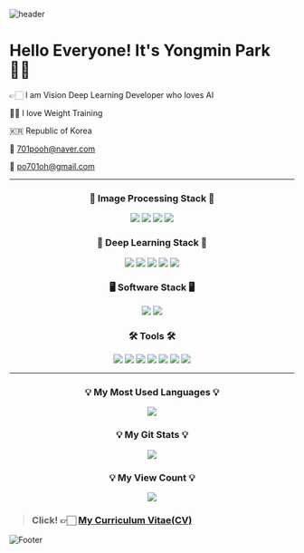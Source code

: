 ![header](https://capsule-render.vercel.app/api?type=waving&color=auto&height=200&section=header&text=Hello%20World!!🤗&fontSize=50&animation=twinkling)


# Hello Everyone! It's Yongmin Park 👋🏻
👉🏻 I am Vision Deep Learning Developer who loves AI

💪🏻 I love Weight Training

🇰🇷 Republic of Korea

📮 701pooh@naver.com

📮 po701oh@gmail.com

---

<h3 align="center">🩻 Image Processing Stack 🩻</h3>
<p align="center">
<img src="https://img.shields.io/badge/Python-3776AB?style=flat&logo=Python&logoColor=E8E8E8"/>
<img src="https://img.shields.io/badge/C++-00599C?style=flat&logo=c%2B%2B&logoColor=E8E8E8"/>
<img src="https://img.shields.io/badge/OpenCV-5C3EE8?style=flat&logo=OpenCV&logoColor=E8E8E8"/>
<img src="https://img.shields.io/badge/SciPy-8CAAE6?style=flat&logo=SciPy&logoColor=E8E8E8"/>
</p>

<h3 align="center">🧠 Deep Learning Stack 🧠</h3>

<p align="center">
<img src="https://img.shields.io/badge/Scikit Learn-F7931E?style=flat&logo=scikit-learn&logoColor=E8E8E8"/>
<img src="https://img.shields.io/badge/PyTorch-EE4C2C?style=flat&logo=PyTorch&logoColor=E8E8E8"/>
<img src="https://img.shields.io/badge/Keras-D00000?style=flat&logo=Keras&logoColor=E8E8E8"/>
<img src="https://img.shields.io/badge/NumPy-013243?style=flat&logo=NumPy&logoColor=E8E8E8"/>
<img src="https://img.shields.io/badge/Pandas-150458?style=flat&logo=pandas&logoColor=E8E8E8"/>
</p>

<h3 align="center">🖥 Software Stack 🖥 </h3>

<p align="center">
<img src="https://img.shields.io/badge/Linux-FCC624?style=flat&logo=Linux&logoColor=E8E8E8"/>
<img src="https://img.shields.io/badge/Docker-2496ED?style=flat&logo=Docker&logoColor=E8E8E8"/>
</p>


<h3 align="center">🛠 Tools 🛠</h3>

<p align="center">
<img src="https://img.shields.io/badge/GitHub-181717?style=flat&logo=GitHub&logoColor=E8E8E8"/>
<img src="https://img.shields.io/badge/Visual Studio Code-007ACC?style=flat&logo=Visual Studio Code&logoColor=E8E8E8"/>
<img src="https://img.shields.io/badge/PyCharm-000000?style=flat&logo=PyCharm&logoColor=E8E8E8"/>
<img src="https://img.shields.io/badge/Anaconda-44A833?style=flat&logo=Anaconda&logoColor=E8E8E8"/>
<img src="https://img.shields.io/badge/Notion-000000?style=flat&logo=Notion&logoColor=E8E8E8"/>
<img src="https://img.shields.io/badge/Google Colab-F9AB00?style=flat&logo=Google Colab&logoColor=E8E8E8"/>
<img src="https://img.shields.io/badge/macOS-000000?style=flat&logo=macOS&logoColor=E8E8E8"/>
</p>

---

<h3 align="center">💡 My Most Used Languages 💡</h3>
<p align="center">
  <a href="https://github.com/yon-ninii">
    <img align="center" src="https://github-readme-stats.vercel.app/api/top-langs/?username=yon-ninii&layout=compact&show_icons=true&hide_title=true&theme=nord" />
  </a>
</p>
<h3 align="center">💡 My Git Stats 💡</h3>
<p align="center">
  <a href="https://github.com/yon-ninii">
    <img align="center" src="https://github-readme-stats.vercel.app/api?username=yon-ninii&hide_title=true&show_icons=true&include_all_commits=true&theme=nord" />
  </a>
</p>


<h3 align="center">💡 My View Count 💡</h3>
<p align="center">
<a href="https://hits.seeyoufarm.com"><img src="https://hits.seeyoufarm.com/api/count/incr/badge.svg?url=https%3A%2F%2Fgithub.com%2Fyon-ninii&count_bg=%23496833&title_bg=%23555555&icon=&icon_color=%23E7E7E7&title=hits&edge_flat=false"/></a>
<p>

> ### **Click!** 👉🏻 [My Curriculum Vitae(CV)](https://yon-ninii.notion.site/Yongmin-Park-6e265ff45c644a7d8deed1646dd22e40)


![Footer](https://capsule-render.vercel.app/api?type=waving&color=auto&height=150&section=footer)